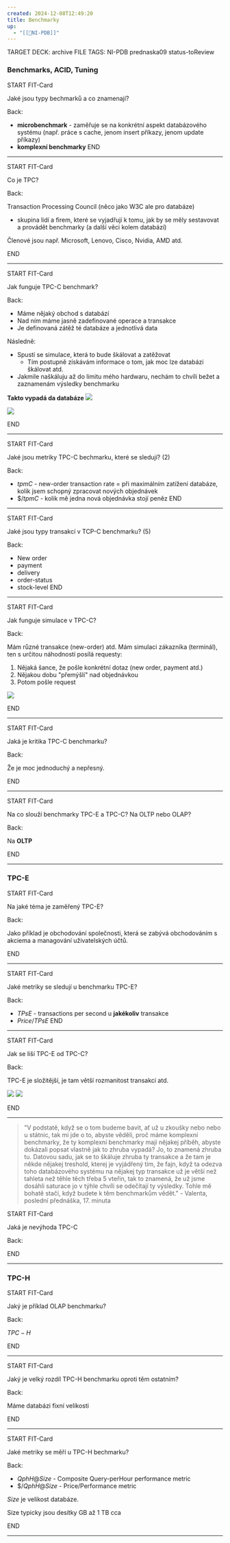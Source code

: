 ```yaml
---
created: 2024-12-08T12:49:20
title: Benchmarky
up:
  - "[[📖NI-PDB]]"
---
```


TARGET DECK: archive
FILE TAGS: NI-PDB prednaska09 status-toReview

### Benchmarks, ACID, Tuning

START
FIT-Card

Jaké jsou typy bechmarků a co znamenají?

Back:

- **microbenchmark** - zaměřuje se na konkrétní aspekt databázového systému (např. práce s cache, jenom insert příkazy, jenom update příkazy)
- **komplexní benchmarky**
  <!--ID: 1735205748903-->
  END

---

START
FIT-Card

Co je TPC?

Back:

Transaction Processing Council (něco jako W3C ale pro databáze)

- skupina lidí a firem, které se vyjadřují k tomu, jak by se měly sestavovat a provádět benchmarky (a další věci kolem databází)

<!-- ExampleStart -->

Členové jsou např. Microsoft, Lenovo, Cisco, Nvidia, AMD atd.

<!-- ExampleEnd -->
<!--ID: 1735205748906-->

END

---

START
FIT-Card

Jak funguje TPC-C benchmark?

Back:

- Máme nějaký obchod s databází
- Nad ním máme jasně zadefinované operace a transakce
- Je definovaná zátěž té databáze a jednotlivá data

Následně:

- Spustí se simulace, která to bude škálovat a zatěžovat
  - Tím postupně získávám informace o tom, jak moc lze databázi škálovat atd.
- Jakmile naškáluju až do limitu mého hardwaru, nechám to chvíli bežet a zaznamenám výsledky benchmarku

<!-- ImageStart -->

**Takto vypadá da databáze**
![](../../../Assets/Pasted%20image%2020241208133108.png)

![](../../../Assets/Pasted%20image%2020241208133101.png)

<!-- ImageEnd -->
<!--ID: 1735205748908-->

END

---

START
FIT-Card

Jaké jsou metriky TPC-C bechmarku, které se sledují? (2)

Back:

- $tpmC$ - new-order transaction rate = při maximálním zatížení databáze, kolik jsem schopný zpracovat nových objednávek
- $\$/tpmC$ - kolik mě jedna nová objednávka stojí peněz
  <!--ID: 1735205748911-->
  END

---

START
FIT-Card

Jaké jsou typy transakcí v TCP-C benchmarku? (5)

Back:

- New order
- payment
- delivery
- order-status
- stock-level
  <!--ID: 1735205748913-->
  END

---

START
FIT-Card

Jak funguje simulace v TPC-C?

Back:

Mám různé transakce (new-order) atd. Mám simulaci zákazníka (terminál), ten s určitou náhodností posílá requesty:

1. Nějaká šance, že pošle konkrétní dotaz (new order, payment atd.)
2. Nějakou dobu "přemýšlí" nad objednávkou
3. Potom pošle request

<!-- ImageStart -->

![](../../../Assets/Pasted%20image%2020241208133525.png)

<!-- ImageEnd -->
<!--ID: 1735205748916-->

END

---

START
FIT-Card

Jaká je kritika TPC-C benchmarku?

Back:

Že je moc jednoduchý a nepřesný.
<!--ID: 1735205748918-->

END

---

START
FIT-Card

Na co slouží benchmarky TPC-E a TPC-C? Na OLTP nebo OLAP?

Back:

Na **OLTP**
<!--ID: 1735205748921-->

END

---

### TPC-E

START
FIT-Card

Na jaké téma je zaměřený TPC-E?

Back:

Jako příklad je obchodování společnosti, která se zabývá obchodováním s akciema a managování uživatelských účtů.
<!--ID: 1735205748923-->

END

---

START
FIT-Card

Jaké metriky se sledují u benchmarku TPC-E?

Back:

- $TPsE$ - transactions per second u **jakékoliv** transakce
- $Price/TPsE$
  <!--ID: 1735205748926-->
  END

---

START
FIT-Card

Jak se liší TPC-E od TPC-C?

Back:

TPC-E je složitější, je tam větší rozmanitost transakcí atd.

<!-- DetailInfoStart -->

![](../../../Assets/Pasted%20image%2020241220111540.png)
![](../../../Assets/Pasted%20image%2020241220111612.png)

<!-- DetailInfoEnd -->
<!--ID: 1735205748929-->

END

---

> "V podstatě, když se o tom budeme bavit, ať už u zkoušky nebo nebo u státnic, tak mi jde o to, abyste věděli, proč máme komplexní benchmarky, že ty komplexní benchmarky mají nějakej příběh, abyste dokázali popsat vlastně jak to zhruba vypadá? Jo, to znamená zhruba tu. Datovou sadu, jak se to škáluje zhruba ty transakce a že tam je někde nějakej treshold, kterej je vyjádřený tím, že fajn, když ta odezva toho databázového systému na nějakej typ transakce už je větší než tahleta než těhle těch třeba 5 vteřin, tak to znamená, že už jsme dosáhli saturace jo v týhle chvíli se odečítají ty výsledky. Tohle mě bohatě stačí, když budete k těm benchmarkům vědět." - Valenta, poslední přednáška, 17. minuta

START
FIT-Card

Jaká je nevýhoda TPC-C

Back:
<!--ID: 1735205748931-->

END

---

### TPC-H

START
FIT-Card

Jaký je příklad OLAP benchmarku?

Back:

$TPC-H$
<!--ID: 1735205748934-->

END

---

START
FIT-Card

Jaký je velký rozdíl TPC-H benchmarku oproti těm ostatním?

Back:

Máme databázi fixní velikosti
<!--ID: 1735205748936-->

END

---

START
FIT-Card

Jaké metriky se měří u TPC-H bechmarku?

Back:

- $QphH@Size$ - Composite Query-perHour performance metric
- $\$/QphH@Size$ - Price/Performance metric

$Size$ je velikost databáze.

<!-- DetailInfoStart -->

Size typicky jsou desítky GB až 1 TB cca

<!-- DetailInfoEnd -->
<!--ID: 1735205748939-->

END

---
